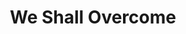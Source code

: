 ---
layout: songs
title: We Shall Overcome
event: Albany Movement
category: 
artist: Guy Carawan, Pete Seeger, Joan Beez
released: 1961
video: https://www.youtube.com/embed/nM39QUiAsoM
description: Lorem ipsum dolor sit amet, consectetur adipiscing elit, sed do eiusmod tempor incididunt ut labore et dolore magna aliqua. Semper quis lectus nulla at volutpat diam ut venenatis tellusLorem ipsum dolor sit amet, consectetur adipiscing elit, sed do eiusmod tempor incididunt ut labore et dolore magna aliqua. Semper quis lectus nulla at volutpat diam ut venenatis tellus
lyrics: |
    We shall overcome, we shall overcome,
    We shall overcome someday;
    Oh, deep in my heart, I do believe,
    We shall overcome someday.
    The Lord will see us through, The Lord will see us through,
    The Lord will see us through someday;
    Oh, deep in my heart, I do believe,
    We shall overcome someday.
    We're on to victory, We're on to victory,
    We're on to victory someday;
    Oh, deep in my heart, I do believe,
    We're on to victory someday.
    We'll walk hand in hand, we'll walk hand in hand,
    We'll walk hand in hand someday;
    Oh, deep in my heart, I do believe,
    We'll walk hand in hand someday.
    We are not afraid, we are not afraid,
    We are not afraid today;
    Oh, deep in my heart, I do believe,
    We are not afraid today.
    The truth shall make us free, the truth shall make us free,
    The truth shall make us free someday;
    Oh, deep in my heart, I do believe,
    The truth shall make us free someday.
    We shall live in peace, we shall live in peace,
    We shall live in peace someday;
    Oh, deep in my heart, I do believe,
    We shall live in peace someday.
---